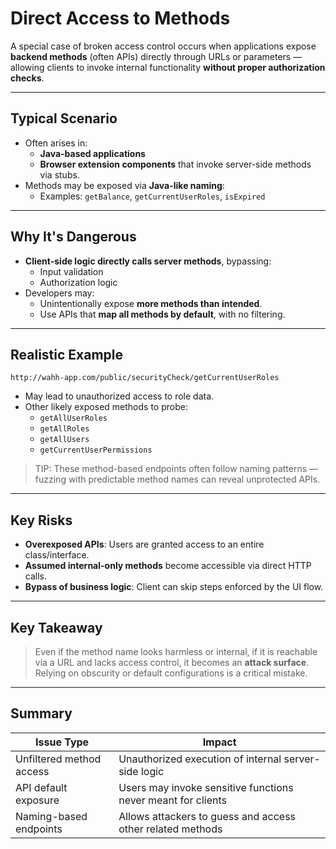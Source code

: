 # Direct Access to Methods

A special case of broken access control occurs when applications expose **backend methods** (often APIs) directly through URLs or parameters — allowing clients to invoke internal functionality **without proper authorization checks**.

---

## Typical Scenario

- Often arises in:
  - **Java-based applications**
  - **Browser extension components** that invoke server-side methods via stubs.
- Methods may be exposed via **Java-like naming**:
  - Examples: `getBalance`, `getCurrentUserRoles`, `isExpired`

---

## Why It's Dangerous

- **Client-side logic directly calls server methods**, bypassing:
  - Input validation
  - Authorization logic
- Developers may:
  - Unintentionally expose **more methods than intended**.
  - Use APIs that **map all methods by default**, with no filtering.

---

## Realistic Example

```
http://wahh-app.com/public/securityCheck/getCurrentUserRoles
```

- May lead to unauthorized access to role data.
- Other likely exposed methods to probe:
  - `getAllUserRoles`
  - `getAllRoles`
  - `getAllUsers`
  - `getCurrentUserPermissions`

> TIP: These method-based endpoints often follow naming patterns — fuzzing with predictable method names can reveal unprotected APIs.

---

## Key Risks

- **Overexposed APIs**: Users are granted access to an entire class/interface.
- **Assumed internal-only methods** become accessible via direct HTTP calls.
- **Bypass of business logic**: Client can skip steps enforced by the UI flow.

---

## Key Takeaway

> Even if the method name looks harmless or internal, if it is reachable via a URL and lacks access control, it becomes an **attack surface**. Relying on obscurity or default configurations is a critical mistake.

---

## Summary

| Issue Type               | Impact                                                       |
|--------------------------|---------------------------------------------------------------|
| Unfiltered method access | Unauthorized execution of internal server-side logic          |
| API default exposure     | Users may invoke sensitive functions never meant for clients  |
| Naming-based endpoints   | Allows attackers to guess and access other related methods    |
